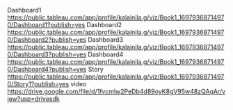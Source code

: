 Dashboard1 https://public.tableau.com/app/profile/kalainila.g/viz/Book1_16979368714970/Dashboard1?publish=yes
Dashboard2 https://public.tableau.com/app/profile/kalainila.g/viz/Book1_16979368714970/Dashboard2?publish=yes
Dashboard3 https://public.tableau.com/app/profile/kalainila.g/viz/Book1_16979368714970/Dashboard3?publish=yes
Dashboard4 https://public.tableau.com/app/profile/kalainila.g/viz/Book1_16979368714970/Dashboard4?publish=yes
Story      https://public.tableau.com/app/profile/kalainila.g/viz/Book1_16979368714970/Story1?publish=yes
video      https://drive.google.com/file/d/1fvcmlw2PeDb4d89oyK8gV95w48zQAqAr/view?usp=drivesdk
